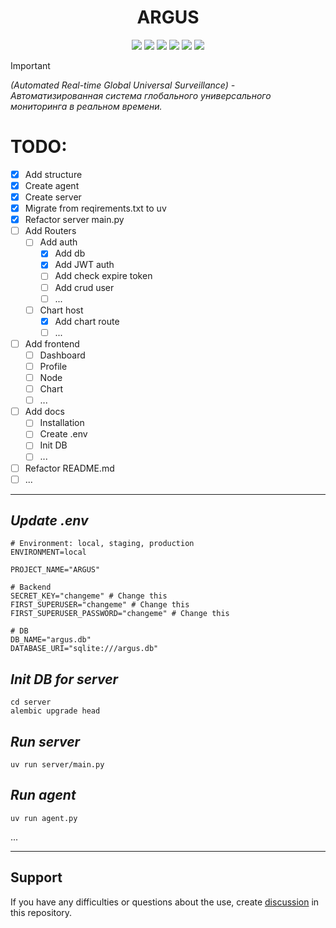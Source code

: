 <h1 align="center">ARGUS</h1>

<!--A block of information about the repository in badges-->

<p align="center">

<img src="https://img.shields.io/badge/AKP_INA_TEAM-ARGUS-8A2BE2" >
<img src="https://img.shields.io/github/last-commit/On1onss/ARGUS" >
<img src="https://img.shields.io/github/languages/top/On1onss/ARGUS" >
<img src="https://img.shields.io/github/issues/On1onss/ARGUS" >
<img src="https://img.shields.io/github/license/On1onss/ARGUS" >
<img src="https://img.shields.io/github/stars/On1onss/ARGUS" >

</p>

<!--![Static Badge](https://img.shields.io/badge/AKP_INA_TEAM-ARGUS-8A2BE2)-->
<!--![GitHub last commit](https://img.shields.io/github/last-commit/On1onss/ARGUS)-->
<!--![GitHub top language](https://img.shields.io/github/languages/top/On1onss/ARGUS)-->
<!--![GitHub issues](https://img.shields.io/github/issues/On1onss/ARGUS)-->
<!--![GitHub licence](https://img.shields.io/github/license/On1onss/ARGUS)-->
<!--![GitHub Repo stars](https://img.shields.io/github/stars/On1onss/ARGUS)-->

> [!IMPORTANT]
> _(Automated Real-time Global Universal Surveillance) - Автоматизированная система глобального универсального мониторинга в реальном времени._


# TODO:
- [x] Add structure
- [x] Create agent
- [x] Create server
- [x] Migrate from reqirements.txt to uv
- [x] Refactor server main.py
- [ ] Add Routers
  - [ ] Add auth
    - [x] Add db
    - [x] Add JWT auth
    - [ ] Add check expire token
    - [ ] Add crud user
    - [ ] ...
  - [ ] Chart host
    - [x] Add chart route
    - [ ] ...
- [ ] Add frontend
  - [ ] Dashboard
  - [ ] Profile
  - [ ] Node
  - [ ] Chart
  - [ ] ...
- [ ] Add docs
  - [ ] Installation
  - [ ] Create .env
  - [ ] Init DB
  - [ ] ...
- [ ] Refactor README.md
- [ ] ...

___

<!--Docs-->
## _Update .env_
```text
# Environment: local, staging, production
ENVIRONMENT=local

PROJECT_NAME="ARGUS"

# Backend
SECRET_KEY="changeme" # Change this
FIRST_SUPERUSER="changeme" # Change this
FIRST_SUPERUSER_PASSWORD="changeme" # Change this

# DB
DB_NAME="argus.db"
DATABASE_URI="sqlite:///argus.db"

```

## _Init DB for server_

```shell
cd server
alembic upgrade head
```

## _Run server_

```shell
uv run server/main.py
```

## _Run agent_

```shell
uv run agent.py
```
...
___





<!--Support-->
## Support
If you have any difficulties or questions about the use, create 
[discussion](https://github.com/On1onss/ARGUS/issues/new/choose) in this repository.

